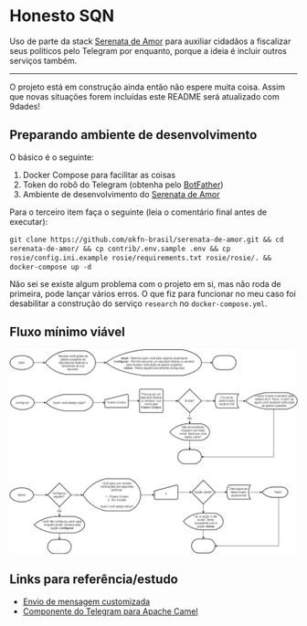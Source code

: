 
# Honesto SQN

Uso de parte da stack [Serenata de Amor](https://serenata.ai/) para auxiliar cidadãos a fiscalizar seus políticos pelo Telegram por enquanto, porque a ideia é incluir outros serviços também.

----

O projeto está em construção ainda então não espere muita coisa. Assim que novas situações forem incluídas este README será atualizado com 9dades!

## Preparando ambiente de desenvolvimento

O básico é o seguinte:

1. Docker Compose para facilitar as coisas
2. Token do robô do Telegram (obtenha pelo [BotFather](https://core.telegram.org/bots#creating-a-new-bot))
3. Ambiente de desenvolvimento do [Serenata de Amor](https://github.com/okfn-brasil/serenata-de-amor#using-docker)

Para o terceiro item faça o seguinte (leia o comentário final antes de executar):

	git clone https://github.com/okfn-brasil/serenata-de-amor.git && cd serenata-de-amor/ && cp contrib/.env.sample .env && cp rosie/config.ini.example rosie/requirements.txt rosie/rosie/. && docker-compose up -d

Não sei se existe algum problema com o projeto em si, mas não roda de primeira, pode lançar vários erros. O que fiz para funcionar no meu caso foi desabilitar a construção do serviço `research` no `docker-compose.yml`.

## Fluxo mínimo viável

![Mapa de navegação por opções](docs/fluxos-honesto-sqn.png?raw=true "Mapa de navegação por opções")

## Links para referência/estudo

- [Envio de mensagem customizada](https://core.telegram.org/bots#keyboards)
- [Componente do Telegram para Apache Camel](https://github.com/apache/camel/blob/a989fea98ce32f5f622c576bf3ea08c1782116e2/components/camel-telegram/src/main/docs/telegram-component.adoc#telegram-component)